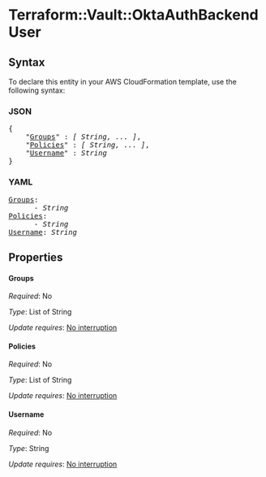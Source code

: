 # Terraform::Vault::OktaAuthBackend User

## Syntax

To declare this entity in your AWS CloudFormation template, use the following syntax:

### JSON

<pre>
{
    "<a href="#groups" title="Groups">Groups</a>" : <i>[ String, ... ]</i>,
    "<a href="#policies" title="Policies">Policies</a>" : <i>[ String, ... ]</i>,
    "<a href="#username" title="Username">Username</a>" : <i>String</i>
}
</pre>

### YAML

<pre>
<a href="#groups" title="Groups">Groups</a>: <i>
      - String</i>
<a href="#policies" title="Policies">Policies</a>: <i>
      - String</i>
<a href="#username" title="Username">Username</a>: <i>String</i>
</pre>

## Properties

#### Groups

_Required_: No

_Type_: List of String

_Update requires_: [No interruption](https://docs.aws.amazon.com/AWSCloudFormation/latest/UserGuide/using-cfn-updating-stacks-update-behaviors.html#update-no-interrupt)

#### Policies

_Required_: No

_Type_: List of String

_Update requires_: [No interruption](https://docs.aws.amazon.com/AWSCloudFormation/latest/UserGuide/using-cfn-updating-stacks-update-behaviors.html#update-no-interrupt)

#### Username

_Required_: No

_Type_: String

_Update requires_: [No interruption](https://docs.aws.amazon.com/AWSCloudFormation/latest/UserGuide/using-cfn-updating-stacks-update-behaviors.html#update-no-interrupt)

